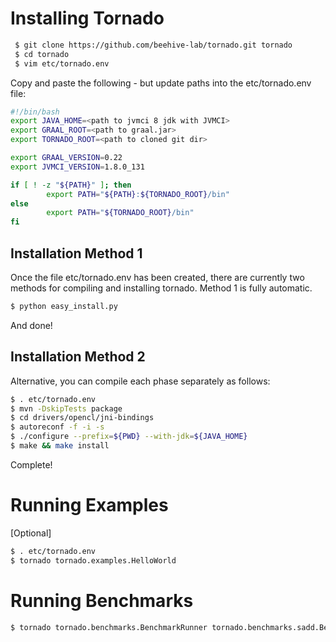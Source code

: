 
# Installing Tornado #

```bash
 $ git clone https://github.com/beehive-lab/tornado.git tornado
 $ cd tornado
 $ vim etc/tornado.env
```

Copy and paste the following - but update paths into the etc/tornado.env file:

```bash
#!/bin/bash
export JAVA_HOME=<path to jvmci 8 jdk with JVMCI>
export GRAAL_ROOT=<path to graal.jar>
export TORNADO_ROOT=<path to cloned git dir>

export GRAAL_VERSION=0.22
export JVMCI_VERSION=1.8.0_131

if [ ! -z "${PATH}" ]; then
        export PATH="${PATH}:${TORNADO_ROOT}/bin"
else
        export PATH="${TORNADO_ROOT}/bin"
fi
```

## Installation Method 1

Once the file etc/tornado.env has been created, there are currently two methods for compiling and installing tornado.
Method 1 is fully automatic.

```bash
$ python easy_install.py
```

And done! 


## Installation Method 2

Alternative, you can compile each phase separately as follows:

```bash
$ . etc/tornado.env
$ mvn -DskipTests package
$ cd drivers/opencl/jni-bindings
$ autoreconf -f -i -s
$ ./configure --prefix=${PWD} --with-jdk=${JAVA_HOME}
$ make && make install
```

Complete!

# Running Examples #

  [Optional]

```bash
$ . etc/tornado.env
$ tornado tornado.examples.HelloWorld
```

# Running Benchmarks #

```bash
$ tornado tornado.benchmarks.BenchmarkRunner tornado.benchmarks.sadd.Benchmark
```


